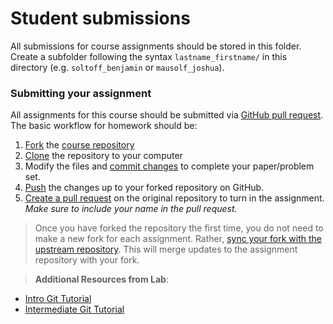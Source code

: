 # Student submissions

All submissions for course assignments should be stored in this folder. Create a subfolder following the syntax `lastname_firstname/` in this directory (e.g. `soltoff_benjamin` or `mausolf_joshua`).

### Submitting your assignment

All assignments for this course should be submitted via [GitHub pull request](https://help.github.com/articles/about-pull-requests/). The basic workflow for homework should be:

1. [Fork](https://guides.github.com/activities/forking/) the [course repository](https://github.com/UC-MACSS/persp-analysis)
1. [Clone](https://help.github.com/articles/cloning-a-repository/) the repository to your computer
1. Modify the files and [commit changes](https://git-scm.com/book/en/v2/Git-Basics-Recording-Changes-to-the-Repository) to complete your paper/problem set.
1. [Push](https://help.github.com/articles/pushing-to-a-remote/) the changes up to your forked repository on GitHub.
1. [Create a pull request](https://help.github.com/articles/creating-a-pull-request) on the original repository to turn in the assignment. *Make sure to include your name in the pull request.*

> Once you have forked the repository the first time, you do not need to make a new fork for each assignment. Rather, [sync your fork with the upstream repository](https://help.github.com/articles/syncing-a-fork/). This will merge updates to the assignment repository with your fork.

> **Additional Resources from Lab**:
* [Intro Git Tutorial](http://jmausolf.github.io/code/intro_git/)
* [Intermediate Git Tutorial](http://jmausolf.github.io/code/intermediate_git/)
